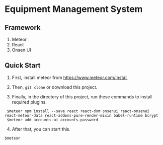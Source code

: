 # Equipment Management System

## Framework
1. Meteor
1. React
1. Onsen UI

## Quick Start

1. First, install meteor from
https://www.meteor.com/install

2. Then, `git clone` or download this project.

3. Finally, in the directory of this project, run these commands to install required plugins.

```
 $meteor npm install --save react react-dom onsenui react-onsenui react-meteor-data react-addons-pure-render-mixin babel-runtime bcrypt
 $meteor add accounts-ui accounts-password
```

4. After that, you can start this.

```
$meteor
```
